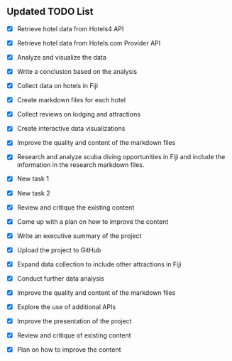 
## Updated TODO List

- [x] Retrieve hotel data from Hotels4 API
- [x] Retrieve hotel data from Hotels.com Provider API
- [x] Analyze and visualize the data
- [x] Write a conclusion based on the analysis
- [x] Collect data on hotels in Fiji
- [x] Create markdown files for each hotel
- [x] Collect reviews on lodging and attractions
- [x] Create interactive data visualizations
- [x] Improve the quality and content of the markdown files
- [x] Research and analyze scuba diving opportunities in Fiji and include the information in the research markdown files.
- [x] New task 1
- [x] New task 2
- [x] Review and critique the existing content
- [x] Come up with a plan on how to improve the content
- [x] Write an executive summary of the project
- [x] Upload the project to GitHub
- [x] Expand data collection to include other attractions in Fiji
- [x] Conduct further data analysis
- [x] Improve the quality and content of the markdown files
- [x] Explore the use of additional APIs
- [x] Improve the presentation of the project
- [x] Review and critique of existing content
- [x] Plan on how to improve the content

